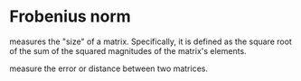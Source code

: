 # Frobenius norm

measures the "size" of a matrix. Specifically, it is defined as the square root of the sum of the squared magnitudes of the matrix's elements.

measure the error or distance between two matrices.